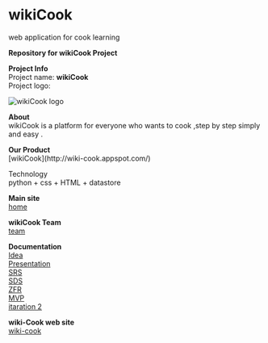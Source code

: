 # wikiCook
web application for cook learning 

<p><b>Repository for wikiCook Project</b></p>
<p>
<b>Project Info</b><br>
Project name: <b>wikiCook</b><br>
Project logo:<br>
</p>

![wikiCook logo](http://upng.co.il/uploads/4eb14c5367129ee22e74c863b7b7aaa3.png)

<p>
<b>About</b><br>
wikiCook is a platform for everyone who wants to cook ,step by step simply and easy .
</p>
<b>Our Product</b><br>
[wikiCook](http://wiki-cook.appspot.com/)

</p>

Technology</b><br>
python + css + HTML + datastore <br>
</p>

<b>Main site</b><br>
[home](https://github.com/tamarel/wikiCook/wiki)

<b>wikiCook Team</b><br>
[team](https://github.com/tamarel/wikiCook/wiki/TEAM)
<br>

<b>Documentation</b><br>
[Idea](https://www.dropbox.com/s/a2ntw43njvhx9te/SOW.docx?dl=0)<br>
[Presentation ](https://www.dropbox.com/s/46oob3z05ej6cdd/wikiCook.pptx?dl=0)<br>
[SRS](https://docs.google.com/document/d/1yv4SZvwVO6jdpuTyd7Z07OcgOvbF9dKND14b_zEq_Vo/edit?usp=sharing)<br>
[SDS](https://github.com/tamarel/wikiCook/wiki/SDS)<br>
[ZFR](https://github.com/tamarel/wikiCook/wiki/iter0-ZFR)<br>
[MVP](https://github.com/tamarel/wikiCook/wiki/iter1-MVP)<br>
[itaration 2](https://github.com/tamarel/wikiCook/wiki/iter2)<br>


<b>wiki-Cook web site</b><br>
[wiki-cook](https://wiki-cook.appspot.com)
<br>

